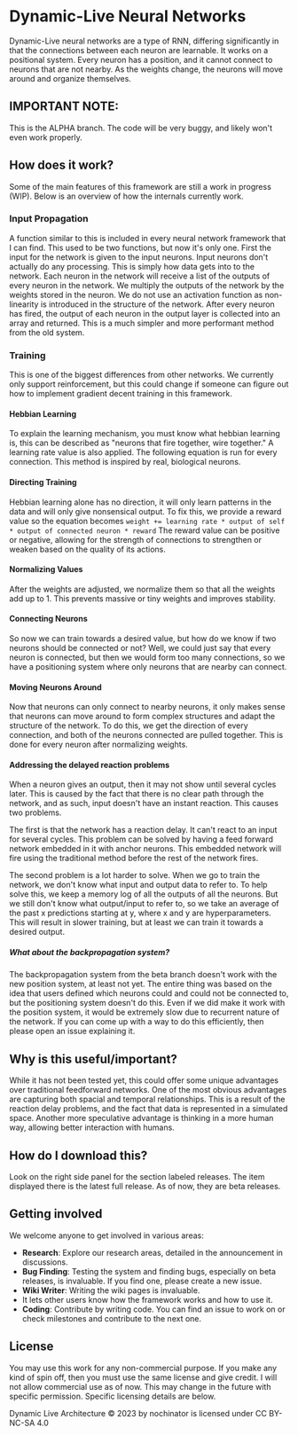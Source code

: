 # Dynamic-Live Neural Networks

Dynamic-Live neural networks are a type of RNN, differing significantly in that the connections between each neuron are learnable.
It works on a positional system.
Every neuron has a position, and it cannot connect to neurons that are not nearby.
As the weights change, the neurons will move around and organize themselves.

## IMPORTANT NOTE:

This is the ALPHA branch. The code will be very buggy, and likely won't even work properly.

## How does it work?

Some of the main features of this framework are still a work in progress (WIP). 
Below is an overview of how the internals currently work.

### Input Propagation

A function similar to this is included in every neural network framework that I can find. 
This used to be two functions, but now it's only one.
First the input for the network is given to the input neurons.
Input neurons don't actually do any processing. This is simply how data gets into to the network.
Each neuron in the network will receive a list of the outputs of every neuron in the network.
We multiply the outputs of the network by the weights stored in the neuron.
We do not use an activation function as non-linearity is introduced in the structure of the network.
After every neuron has fired, the output of each neuron in the output layer is collected into an array and returned.
This is a much simpler and more performant method from the old system.

### Training

This is one of the biggest differences from other networks. 
We currently only support reinforcement, but this could change if someone can figure out how to implement gradient 
decent training in this framework.

#### Hebbian Learning

To explain the learning mechanism, you must know what hebbian learning is, this can be described as "neurons that 
fire together, wire together."
A learning rate value is also applied.
The following equation is run for every connection.
This method is inspired by real, biological neurons.

#### Directing Training

Hebbian learning alone has no direction, it will only learn patterns in the data and will only give nonsensical 
output.
To fix this, we provide a reward value so the equation becomes `weight += learning rate * output of self * output of connected neuron * reward`
The reward value can be positive or negative, allowing for the strength of connections to strengthen or weaken based on the quality of its actions.

#### Normalizing Values

After the weights are adjusted, we normalize them so that all the weights add up to 1. 
This prevents massive or tiny weights and improves stability.

#### Connecting Neurons

So now we can train towards a desired value, but how do we know if two neurons should be connected or not? 
Well, we could just say that every neuron is connected, but then we would form too many connections, so we have a 
positioning system where only neurons that are nearby can connect.

#### Moving Neurons Around

Now that neurons can only connect to nearby neurons, it only makes sense that neurons can move around to form complex 
structures and adapt the structure of the network. 
To do this, we get the direction of every connection, and both of the neurons connected are pulled together. 
This is done for every neuron after normalizing weights.

#### Addressing the delayed reaction problems

When a neuron gives an output, then it may not show until several cycles later. 
This is caused by the fact that there is no clear path through the network, and as such, input doesn't have an 
instant reaction.
This causes two problems. 

The first is that the network has a reaction delay.
It can't react to an input for several cycles.
This problem can be solved by having a feed forward network embedded in it with anchor neurons.
This embedded network will fire using the traditional method before the rest of the network fires.

The second problem is a lot harder to solve.
When we go to train the network, we don't know what input and output data to refer to.
To help solve this, we keep a memory log of all the outputs of all the neurons.
But we still don't know what output/input to refer to, so we take an average of the past x predictions starting at y, 
where x and y are hyperparameters. 
This will result in slower training, but at least we can train it towards a desired output.

##### What about the backpropagation system?

The backpropagation system from the beta branch doesn't work with the new position system, at least not yet.
The entire thing was based on the idea that users defined which neurons could and could not be connected to, but the 
positioning system doesn't do this. 
Even if we did make it work with the position system, it would be extremely slow due to recurrent nature of the network.
If you can come up with a way to do this efficiently, then please open an issue explaining it.

## Why is this useful/important?

While it has not been tested yet, this could offer some unique advantages over traditional feedforward networks.
One of the most obvious advantages are capturing both spacial and temporal relationships. 
This is a result of the reaction delay problems, and the fact that data is represented in a simulated space.
Another more speculative advantage is thinking in a more human way, allowing better interaction with humans.

## How do I download this?

Look on the right side panel for the section labeled releases. 
The item displayed there is the latest full release. 
As of now, they are beta releases.

## Getting involved

We welcome anyone to get involved in various areas:

- **Research**: Explore our research areas, detailed in the announcement in discussions.
- **Bug Finding**: Testing the system and finding bugs, especially on beta releases, is invaluable. 
If you find one, please create a new issue.
- **Wiki Writer**: Writing the wiki pages is invaluable. 
- It lets other users know how the framework works and how to use it.
- **Coding**: Contribute by writing code. 
You can find an issue to work on or check milestones and contribute to the next one.

## License
You may use this work for any non-commercial purpose. 
If you make any kind of spin off, then you must use the same license and give credit. 
I will not allow commercial use as of now. 
This may change in the future with specific permission.
Specific licensing details are below.

Dynamic Live Architecture © 2023 by nochinator is licensed under CC BY-NC-SA 4.0 
